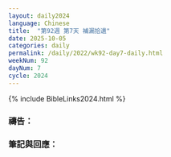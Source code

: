 ```yaml
---
layout: daily2024
language: Chinese
title:  "第92週 第7天 補漏拾遺"
date: 2025-10-05
categories: daily
permalink: /daily/2022/wk92-day7-daily.html
weekNum: 92
dayNum: 7
cycle: 2024
---
```


{% include BibleLinks2024.html %}

### 禱告：

### 筆記與回應：
